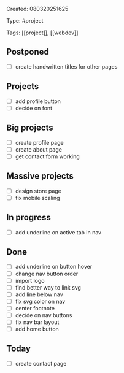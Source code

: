 Created: 080320251625

Type: #project

Tags: [[project]], [[webdev]]

## Postponed

- [ ] create handwritten titles for other pages

## Projects

- [ ] add profile button
- [ ] decide on font

## Big projects

- [ ] create profile page
- [ ] create about page
- [ ] get contact form working

## Massive projects

- [ ] design store page
- [ ] fix mobile scaling

## In progress

- [ ] add underline on active tab in nav

## Done

- [ ] add underline on button hover
- [ ] change nav button order
- [ ] import logo
- [ ] find better way to link svg
- [ ] add line below nav
- [ ] fix svg color on nav
- [ ] center footnote
- [ ] decide on nav buttons
- [ ] fix nav bar layout
- [ ] add home button

## Today

- [ ] create contact page

